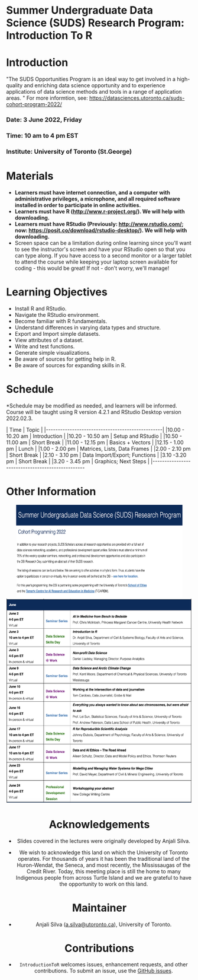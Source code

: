 # Summer Undergraduate Data Science (SUDS) Research Program: Introduction To R


# Introduction
"The SUDS Opportunities Program is an ideal way to get involved in a high-quality and enriching data science opportunity and to experience applications of data science methods and tools in a range of application areas. " For more informtion, see: https://datasciences.utoronto.ca/suds-cohort-program-2022/

### Date: 3 June 2022, Friday 
### Time: 10 am to 4 pm EST
### Institute: University of Toronto (St.George)


# Materials
* **Learners must have internet connection, and a computer with administrative privileges, a microphone, and all required software installed in order to participate in online activities.** 
* **Learners must have R (http://www.r-project.org/). We will help with downloading.**
* **Learners must have RStudio (Previously: http://www.rstudio.com/; now: https://posit.co/download/rstudio-desktop/). We will help with downloading.**
* Screen space can be a limitation during online learning since you'll want to see the instructor's screen and have your RStudio open so that you can type along. If you have access to a second monitor or a larger tablet to attend the course while keeping your laptop screen available for coding - this would be great! If not - don't worry, we'll manage!


# Learning Objectives

* Install R and RStudio.
* Navigate the RStudio environment.
* Become familiar with R fundamentals.
* Understand differences in varying data types and structure. 
* Export and Import simple datasets.
* View attributes of a dataset.
* Write and test functions.
* Generate simple visualizations.
* Be aware of sources for getting help in R.
* Be aware of sources for expanding skills in R.


# Schedule

*Schedule may be modified as needed, and learners will be informed. Course will be taught using R version 4.2.1 and RStudio Desktop version 2022.02.3. 

| Time            | Topic                         |
|-------------------------------------------------|
|10.00 - 10.20 am | Introduction                  |
|10.20 - 10.50 am | Setup and RStudio             |
|10.50 - 11.00 am | Short Break                   |
|11.00 - 12.15 pm | Basics + Vectors              |
|12.15 - 1.00 pm  | Lunch                         |
|1.00 - 2.00 pm   | Matrices, Lists, Data Frames  |
|2.00 - 2.10 pm   | Short Break                   |
|2.10 - 3.10 pm   | Data Import/Export; Functions |
|3.10 -3.20 pm    | Short Break                   |
|3.20 - 3.45 pm   | Graphics; Next Steps          |
|-------------------------------------------------

 
# Other Information
<div style="text-align:center">

<img src="DescrpImage1.png" alt="README1" width="450" height="250"/>

<img src="DescrpImage2.png" alt="README1" width="550" height="550"/>

<div style="text-align:center">


# Acknowledgements
-   Slides covered in the lectures were originally developed by Anjali Silva.

- We wish to acknowledge this land on which the University of Toronto operates. For thousands of years it has been the traditional land of the Huron-Wendat, the Seneca, and most recently, the Mississaugas of the Credit River. Today, this meeting place is still the home to many Indigenous people from across Turtle Island and we are grateful to have the opportunity to work on this land.

# Maintainer
-   Anjali Silva (<a.silva@utoronto.ca>), University of Toronto.

# Contributions
-   `IntroductionToR` welcomes issues, enhancement requests, and other contributions. To submit an issue, use the [GitHub
issues](https://github.com/anjalisilva/IntroductionToR/issues).
